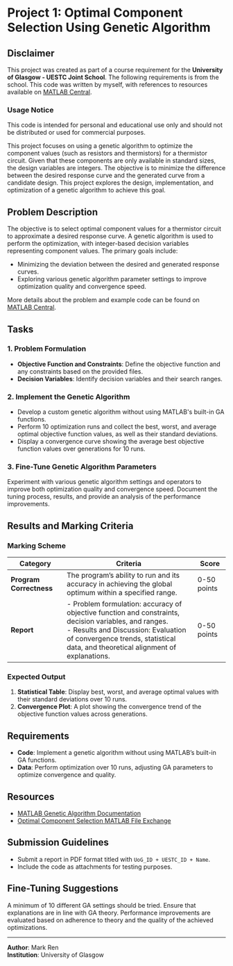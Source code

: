 # Project 1: Optimal Component Selection Using Genetic Algorithm

## Disclaimer

This project was created as part of a course requirement for the **University of Glasgow - UESTC Joint School**. The following requirements is from the school. This code was written by myself, with references to resources available on [MATLAB Central](https://uk.mathworks.com/matlabcentral/fileexchange/35810-optimal-component-selection-using-the-mixed-integer-genetic-algorithm).

### Usage Notice
This code is intended for personal and educational use only and should not be distributed or used for commercial purposes.

This project focuses on using a genetic algorithm to optimize the component values (such as resistors and thermistors) for a thermistor circuit. Given that these components are only available in standard sizes, the design variables are integers. The objective is to minimize the difference between the desired response curve and the generated curve from a candidate design. This project explores the design, implementation, and optimization of a genetic algorithm to achieve this goal.

## Problem Description

The objective is to select optimal component values for a thermistor circuit to approximate a desired response curve. A genetic algorithm is used to perform the optimization, with integer-based decision variables representing component values. The primary goals include:
- Minimizing the deviation between the desired and generated response curves.
- Exploring various genetic algorithm parameter settings to improve optimization quality and convergence speed.

More details about the problem and example code can be found on [MATLAB Central](https://uk.mathworks.com/matlabcentral/fileexchange/35810-optimal-component-selection-using-the-mixed-integer-genetic-algorithm).

## Tasks

### 1. Problem Formulation

- **Objective Function and Constraints**: Define the objective function and any constraints based on the provided files.
- **Decision Variables**: Identify decision variables and their search ranges.

### 2. Implement the Genetic Algorithm

- Develop a custom genetic algorithm without using MATLAB's built-in GA functions.
- Perform 10 optimization runs and collect the best, worst, and average optimal objective function values, as well as their standard deviations.
- Display a convergence curve showing the average best objective function values over generations for 10 runs.

### 3. Fine-Tune Genetic Algorithm Parameters

Experiment with various genetic algorithm settings and operators to improve both optimization quality and convergence speed. Document the tuning process, results, and provide an analysis of the performance improvements.

## Results and Marking Criteria

### Marking Scheme

| Category              | Criteria                                                                                               | Score        |
|-----------------------|-------------------------------------------------------------------------------------------------------|--------------|
| **Program Correctness** | The program’s ability to run and its accuracy in achieving the global optimum within a specified range. | 0-50 points |
| **Report**              | - Problem formulation: accuracy of objective function and constraints, decision variables, and ranges.<br> - Results and Discussion: Evaluation of convergence trends, statistical data, and theoretical alignment of explanations. | 0-50 points |

### Expected Output

1. **Statistical Table**: Display best, worst, and average optimal values with their standard deviations over 10 runs.
2. **Convergence Plot**: A plot showing the convergence trend of the objective function values across generations.

## Requirements

- **Code**: Implement a genetic algorithm without using MATLAB’s built-in GA functions.
- **Data**: Perform optimization over 10 runs, adjusting GA parameters to optimize convergence and quality.

## Resources

- [MATLAB Genetic Algorithm Documentation](https://uk.mathworks.com/help/gads/ga.html)
- [Optimal Component Selection MATLAB File Exchange](https://uk.mathworks.com/matlabcentral/fileexchange/35810-optimal-component-selection-using-the-mixed-integer-genetic-algorithm)

## Submission Guidelines

- Submit a report in PDF format titled with `UoG_ID + UESTC_ID + Name`.
- Include the code as attachments for testing purposes.

## Fine-Tuning Suggestions

A minimum of 10 different GA settings should be tried. Ensure that explanations are in line with GA theory. Performance improvements are evaluated based on adherence to theory and the quality of the achieved optimizations.

---

**Author**: Mark Ren  
**Institution**: University of Glasgow